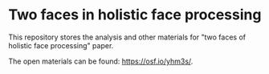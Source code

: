 # Two faces in holistic face processing

This repository stores the analysis and other materials for "two faces of holistic face processing" paper. 

The open materials can be found: https://osf.io/yhm3s/. 
